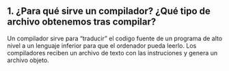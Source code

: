 ## 1. ¿Para qué sirve un compilador? ¿Qué tipo de archivo obtenemos tras compilar?  

Un compilador sirve para “traducir” el codigo fuente de un programa de alto nivel a un lenguaje inferior para que el ordenador 
pueda leerlo. Los compiladores reciben un archivo de texto con las instruciones y genera un archivo objeto. 